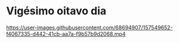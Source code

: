 # Vigésimo oitavo dia

https://user-images.githubusercontent.com/68694907/157549652-f4067335-d442-41cb-aa7a-f9b57b9d2068.mp4
